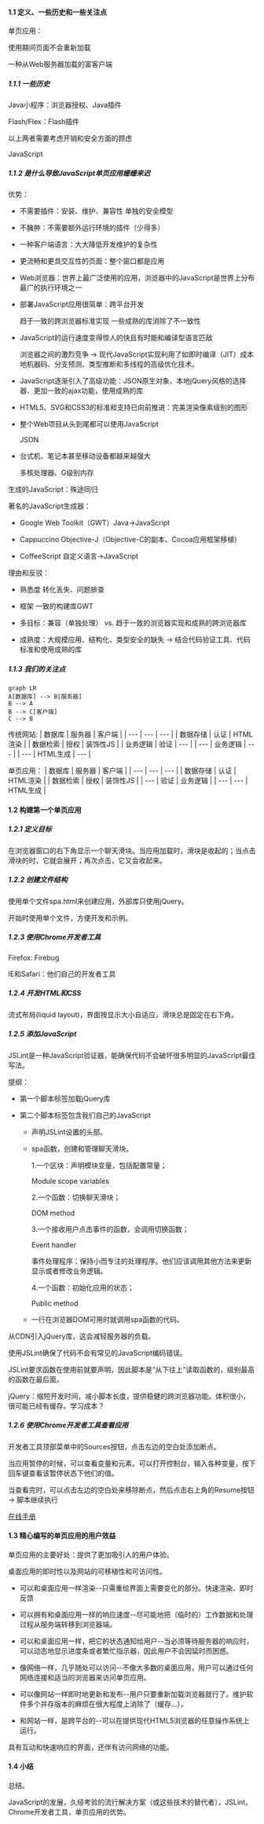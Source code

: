 #### 1.1 定义、一些历史和一些关注点 

单页应用： 

使用期间页面不会重新加载 

一种从Web服务器加载的富客户端 

##### 1.1.1 一些历史 

Java小程序：浏览器授权、Java插件 

Flash/Flex：Flash插件 

以上两者需要考虑开销和安全方面的顾虑 

JavaScript 

##### 1.1.2 是什么导致JavaScript单页应用姗姗来迟 

优势： 

* 不需要插件：安装、维护、兼容性 单独的安全模型 

* 不臃肿：不需要额外运行环境的插件（少得多） 

* 一种客户端语言：大大降低开发维护的复杂性 

* 更流畅和更具交互性的页面：整个窗口都是应用 

* Web浏览器：世界上最广泛使用的应用，浏览器中的JavaScript是世界上分布最广的执行环境之一 

* 部署JavaScript应用很简单：跨平台开发 

  趋于一致的跨浏览器标准实现 一些成熟的库消除了不一致性 

* JavaScript的运行速度变得惊人的快且有时能和编译型语言匹敌 

  浏览器之间的激烈竞争 -> 现代JavaScript实现利用了如即时编译（JIT）成本地机器码、分支预测、类型推断和多线程的高级优化技术。 

* JavaScript逐渐引入了高级功能：JSON原生对象、本地jQuery风格的选择器、更加一致的ajax功能，使用成熟的库 

* HTML5、SVG和CSS3的标准和支持已向前推进：完美渲染像素级别的图形 

* 整个Web项目从头到尾都可以使用JavaScript 

  JSON 

* 台式机、笔记本甚至移动设备都越来越强大 

  多核处理器、G级别内存 

生成的JavaScript：殊途同归 

著名的JavaScript生成器： 

* Google Web Toolkit（GWT）Java->JavaScript 

* Cappuccino Objective-J（Objective-C的副本、Cocoa应用框架移植） 

* CoffeeScript 自定义语言->JavaScript 

理由和反驳： 

* 熟悉度 转化丢失、问题排查 

* 框架 一致的构建库GWT 

* 多目标：兼容（单独处理） vs. 趋于一致的浏览器实现和成熟的跨浏览器库 

* 成熟度：大规模应用、结构化、类型安全的缺失 -> 结合代码验证工具、代码标准和使用成熟的库 

##### 1.1.3 我们的关注点 

```mermaid
graph LR
A[数据库] --> B[服务器]
B --> A
B --> C[客户端]
C --> B
```

传统网站: 
| 数据库 | 服务器 | 客户端 |
| --- | --- | --- |
| 数据存储 |  认证 | HTML渲染 |
| 数据检索 | 授权 | 装饰性JS |
| 业务逻辑 | 验证 | --- |
| --- | 业务逻辑 | --- |
| --- | HTML生成 | --- |

单页应用： 
| 数据库 | 服务器 | 客户端 |
| --- | --- | --- |
| 数据存储 |  认证 | HTML渲染 |
| 数据检索 | 授权 | 装饰性JS |
| --- | 验证 | 业务逻辑 |
| --- | --- | HTML生成 |

#### 1.2 构建第一个单页应用 

##### 1.2.1 定义目标 

在浏览器窗口的右下角显示一个聊天滑块。当应用加载时，滑块是收起的；当点击滑块的时，它就会展开；再次点击，它又会收起来。 

##### 1.2.2 创建文件结构 

使用单个文件spa.html来创建应用，外部库只使用jQuery。 

开始时使用单个文件，方便开发和示例。 

##### 1.2.3 使用Chrome开发者工具 

Firefox: Firebug 

IE和Safari：他们自己的开发者工具 

##### 1.2.4 开发HTML和CSS 

流式布局(liquid layout)，界面按显示大小自适应，滑块总是固定在右下角。 

##### 1.2.5 添加JavaScript 

JSLint是一种JavaScript验证器，能确保代码不会破坏很多明显的JavaScript最佳写法。 

提纲： 

* 第一个脚本标签加载jQuery库 

* 第二个脚本标签包含我们自己的JavaScript 
  * 声明JSLint设置的头部。 

  * spa函数，创建和管理聊天滑块。 

    1.一个区块：声明模块变量，包括配置常量； 

    Module scope variables 

    2.一个函数：切换聊天滑块； 

    DOM method 

    3.一个接收用户点击事件的函数，会调用切换函数； 

    Event handler 

    事件处理程序：保持小而专注的处理程序。他们应该调用其他方法来更新显示或者修改业务逻辑。 

    4.一个函数：初始化应用的状态； 

    Public method 

  * 一行在浏览器DOM可用时就调用spa函数的代码。 

从CDN引入jQuery库，这会减轻服务器的负载。 

使用JSLint确保了代码不会有常见的JavaScript编码错误。 

JSLint要求函数在使用前就要声明，因此脚本是“从下往上”读取函数的，级别最高的函数在最后面。 

jQuery：缩短开发时间，减小脚本长度，提供稳健的跨浏览器功能。体积很小，很可能已经有缓存。学习成本？ 

##### 1.2.6 使用Chrome开发者工具查看应用 

开发者工具顶部菜单中的Sources按钮，点击左边的空白处添加断点。 

当应用暂停的时候，可以查看变量和元素。可以打开控制台，输入各种变量，按下回车键查看该暂停状态下他们的值。 

当查看完时，可以点击左边的空白处来移除断点，然后点击右上角的Resume按钮 -> 脚本继续执行 

[在线手册](http://mng.bz/PzIJ) 

#### 1.3 精心编写的单页应用的用户效益 

单页应用的主要好处：提供了更加吸引人的用户体验。 

桌面应用的即时性以及网站的可移植性和可访问性。 

* 可以和桌面应用一样渲染--只需重绘界面上需要变化的部分。快速渲染、即时反馈 

* 可以拥有和桌面应用一样的响应速度--尽可能地把（临时的）工作数据和处理过程从服务端转移到浏览器端。 

* 可以和桌面应用一样，把它的状态通知给用户--当必须等待服务器的响应时，可以动态地显示进度条或者繁忙指示器，因此用户不会因延时而困惑。 

* 像网络一样，几乎随处可以访问--不像大多数的桌面应用，用户可以通过任何网络连接和适当的浏览器来访问单页应用。 

* 可以像网站一样即时地更新和发布--用户只要重新加载浏览器就行了。维护软件多个并存版本的麻烦在很大程度上消除了（缓存...）。 

* 和网站一样，是跨平台的--可以在提供现代HTML5浏览器的任意操作系统上运行。 

具有互动和快速响应的界面，还伴有访问网络的功能。 

#### 1.4 小结 

总结。 

JavaScript的发展，久经考验的流行解决方案（或这些技术的替代者），JSLint，Chrome开发者工具，单页应用的优势。 